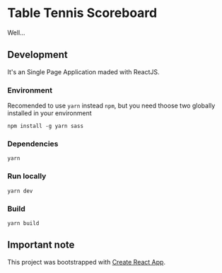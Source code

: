 # Table Tennis Scoreboard
Well...

## Development
It's an Single Page Application maded with ReactJS.

### Environment
Recomended to use `yarn` instead `npm`, but you need thoose two globally installed in your environment
```
npm install -g yarn sass
```

### Dependencies
```
yarn
```

### Run locally
```
yarn dev
```

### Build
```
yarn build
```

## Important note
This project was bootstrapped with [Create React App](https://github.com/facebookincubator/create-react-app).

